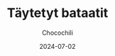---
title: "Täytetyt bataatit"
image: "https://vegaanibotti.lauravuo.me/2024/07/2024-07-02_small.png"
date: 2024-07-02
receipt_url: "https://chocochili.net/2017/01/taytetyt-bataatit/"
author: "Chocochili"
---